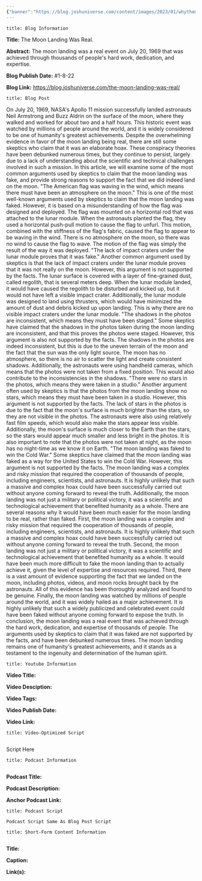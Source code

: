 ```yaml
---
{"banner":"https://blog.joshuniverse.com/content/images/2023/01/whythemoonlandingwasreal.png","banner_x":0.5,"dg-publish":true,"permalink":"/blog/the-moon-landing-was-real/","dgPassFrontmatter":true,"noteIcon":"","created":"","updated":""}
---
```


```ad-info
title: Blog Information
```

**Title:** The Moon Landing Was Real.

**Abstract:** The moon landing was a real event on July 20, 1969 that was achieved through thousands of people's hard work, dedication, and expertise. 

**Blog Publish Date:** #1-8-22

**Blog Link:** https://blog.joshuniverse.com/the-moon-landing-was-real/

```ad-abstract
title: Blog Post
```

On July 20, 1969, NASA's Apollo 11 mission successfully landed astronauts Neil Armstrong and Buzz Aldrin on the surface of the moon, where they walked and worked for about two and a half hours. This historic event was watched by millions of people around the world, and it is widely considered to be one of humanity's greatest achievements.
Despite the overwhelming evidence in favor of the moon landing being real, there are still some skeptics who claim that it was an elaborate hoax. These conspiracy theories have been debunked numerous times, but they continue to persist, largely due to a lack of understanding about the scientific and technical challenges involved in such a mission.
In this article, we will examine some of the most common arguments used by skeptics to claim that the moon landing was fake, and provide strong reasons to support the fact that we did indeed land on the moon.
"The American flag was waving in the wind, which means there must have been an atmosphere on the moon."
This is one of the most well-known arguments used by skeptics to claim that the moon landing was faked. However, it is based on a misunderstanding of how the flag was designed and deployed.
The flag was mounted on a horizontal rod that was attached to the lunar module. When the astronauts planted the flag, they used a horizontal push-pull motion to cause the flag to unfurl. This motion, combined with the stiffness of the flag's fabric, caused the flag to appear to be waving in the wind.
There is no atmosphere on the moon, so there was no wind to cause the flag to wave. The motion of the flag was simply the result of the way it was deployed.
"The lack of impact craters under the lunar module proves that it was fake."
Another common argument used by skeptics is that the lack of impact craters under the lunar module proves that it was not really on the moon. However, this argument is not supported by the facts.
The lunar surface is covered with a layer of fine-grained dust, called regolith, that is several meters deep. When the lunar module landed, it would have caused the regolith to be disturbed and kicked up, but it would not have left a visible impact crater.
Additionally, the lunar module was designed to land using thrusters, which would have minimized the amount of dust and debris kicked up upon landing. This is why there are no visible impact craters under the lunar module.
"The shadows in the photos are inconsistent, which means they must have been staged."
Some skeptics have claimed that the shadows in the photos taken during the moon landing are inconsistent, and that this proves the photos were staged. However, this argument is also not supported by the facts.
The shadows in the photos are indeed inconsistent, but this is due to the uneven terrain of the moon and the fact that the sun was the only light source. The moon has no atmosphere, so there is no air to scatter the light and create consistent shadows.
Additionally, the astronauts were using handheld cameras, which means that the photos were not taken from a fixed position. This would also contribute to the inconsistencies in the shadows.
"There were no stars in the photos, which means they were taken in a studio."
Another argument often used by skeptics is that the photos from the moon landing show no stars, which means they must have been taken in a studio. However, this argument is not supported by the facts.
The lack of stars in the photos is due to the fact that the moon's surface is much brighter than the stars, so they are not visible in the photos. The astronauts were also using relatively fast film speeds, which would also make the stars appear less visible.
Additionally, the moon's surface is much closer to the Earth than the stars, so the stars would appear much smaller and less bright in the photos. It is also important to note that the photos were not taken at night, as the moon has no night-time as we know it on Earth.
"The moon landing was faked to win the Cold War."
Some skeptics have claimed that the moon landing was faked as a way for the United States to win the Cold War. However, this argument is not supported by the facts.
The moon landing was a complex and risky mission that required the cooperation of thousands of people, including engineers, scientists, and astronauts. It is highly unlikely that such a massive and complex hoax could have been successfully carried out without anyone coming forward to reveal the truth.
Additionally, the moon landing was not just a military or political victory, it was a scientific and technological achievement that benefited humanity as a whole.
There are several reasons why it would have been much easier for the moon landing to be real, rather than faked.
First, the moon landing was a complex and risky mission that required the cooperation of thousands of people, including engineers, scientists, and astronauts. It is highly unlikely that such a massive and complex hoax could have been successfully carried out without anyone coming forward to reveal the truth.
Second, the moon landing was not just a military or political victory, it was a scientific and technological achievement that benefited humanity as a whole. It would have been much more difficult to fake the moon landing than to actually achieve it, given the level of expertise and resources required.
Third, there is a vast amount of evidence supporting the fact that we landed on the moon, including photos, videos, and moon rocks brought back by the astronauts. All of this evidence has been thoroughly analyzed and found to be genuine.
Finally, the moon landing was watched by millions of people around the world, and it was widely hailed as a major achievement. It is highly unlikely that such a widely publicized and celebrated event could have been faked without anyone coming forward to expose the truth.
In conclusion, the moon landing was a real event that was achieved through the hard work, dedication, and expertise of thousands of people. The arguments used by skeptics to claim that it was faked are not supported by the facts, and have been debunked numerous times. The moon landing remains one of humanity's greatest achievements, and it stands as a testament to the ingenuity and determination of the human spirit.

```ad-info
title: Youtube Information
```

**Video Title:**

**Video Desciption:**

**Video Tags:**

**Video Publish Date:**

**Video Link:**

```ad-abstract
title: Video-Optimized Script


```

Script Here

```ad-info
title: Podcast Information


```

**Podcast Title:**

**Podcast Description:**

**Anchor Podcast Link:**

```ad-info
title: Podcast Script

Podcast Script Same As Blog Post Script

```


```ad-info
title: Short-Form Content Information


```

**Title:**

**Caption:**

**Link(s):**

